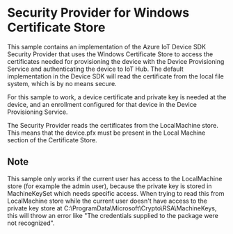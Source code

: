 # Security Provider for Windows Certificate Store
This sample contains an implementation of the Azure IoT Device SDK Security Provider that uses the Windows Certificate Store to access the certificates needed for provisioning the device with the Device Provisioning Service and authenticating the device to IoT Hub. The default implementation in the Device SDK will read the certificate from the local file system, which is by no means secure.

For this sample to work, a device certificate and private key is needed at the device, and an enrollment configured for that device in the Device Provisioning Service. 

The Security Provider reads the certificates from the LocalMachine store. This means that the device.pfx must be present in the Local Machine section of the Certificate Store.


## Note
This sample only works if the current user has access to the LocalMachine store (for example the admin user), because the private key is stored in MachineKeySet which needs specific access. When trying to read this from LocalMachine store while the current user doesn't have access to the private key store at C:\ProgramData\Microsoft\Crypto\RSA\MachineKeys, this will throw an error like "The credentials supplied to the package were not recognized".
